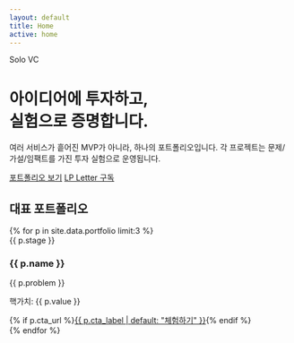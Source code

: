 ```yaml
---
layout: default
title: Home
active: home
---
```

<div class="hero">
  <p class="kicker">Solo VC</p>
  <h1>아이디어에 투자하고,<br>실험으로 증명합니다.</h1>
  <p class="sub">여러 서비스가 흩어진 MVP가 아니라, 하나의 포트폴리오입니다. 각 프로젝트는 문제/가설/임팩트를 가진 투자 실험으로 운영됩니다.</p>
  <div class="cta">
    <a class="button" href="{{ '/portfolio' | relative_url }}">포트폴리오 보기</a>
    <a class="button secondary" href="{{ '/blog' | relative_url }}">LP Letter 구독</a>
  </div>
</div>

<div class="section">
  <h2>대표 포트폴리오</h2>
  <div class="grid">
    {% for p in site.data.portfolio limit:3 %}
      <div class="card">
        <span class="badge">{{ p.stage }}</span>
        <h3>{{ p.name }}</h3>
        <p class="meta">{{ p.problem }}</p>
        <p>핵가치: {{ p.value }}</p>
        <div class="cta">
          {% if p.cta_url %}<a class="button" href="{{ p.cta_url }}" target="_blank" rel="noopener">{{ p.cta_label | default: "체험하기" }}</a>{% endif %}
        </div>
      </div>
    {% endfor %}
  </div>
</div>